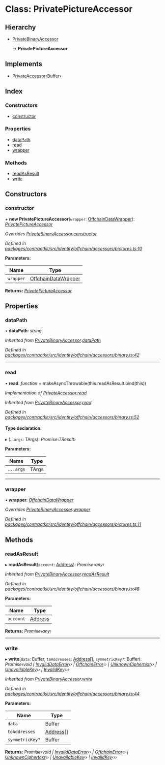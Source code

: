 # Class: PrivatePictureAccessor

## Hierarchy

* [PrivateBinaryAccessor](_identity_offchain_accessors_binary_.privatebinaryaccessor.md)

  ↳ **PrivatePictureAccessor**

## Implements

* [PrivateAccessor](../interfaces/_identity_offchain_accessors_interfaces_.privateaccessor.md)‹Buffer›

## Index

### Constructors

* [constructor](_identity_offchain_accessors_pictures_.privatepictureaccessor.md#constructor)

### Properties

* [dataPath](_identity_offchain_accessors_pictures_.privatepictureaccessor.md#datapath)
* [read](_identity_offchain_accessors_pictures_.privatepictureaccessor.md#read)
* [wrapper](_identity_offchain_accessors_pictures_.privatepictureaccessor.md#wrapper)

### Methods

* [readAsResult](_identity_offchain_accessors_pictures_.privatepictureaccessor.md#readasresult)
* [write](_identity_offchain_accessors_pictures_.privatepictureaccessor.md#write)

## Constructors

###  constructor

\+ **new PrivatePictureAccessor**(`wrapper`: [OffchainDataWrapper](_identity_offchain_data_wrapper_.offchaindatawrapper.md)): *[PrivatePictureAccessor](_identity_offchain_accessors_pictures_.privatepictureaccessor.md)*

*Overrides [PrivateBinaryAccessor](_identity_offchain_accessors_binary_.privatebinaryaccessor.md).[constructor](_identity_offchain_accessors_binary_.privatebinaryaccessor.md#constructor)*

*Defined in [packages/contractkit/src/identity/offchain/accessors/pictures.ts:10](https://github.com/celo-org/celo-monorepo/blob/master/packages/contractkit/src/identity/offchain/accessors/pictures.ts#L10)*

**Parameters:**

Name | Type |
------ | ------ |
`wrapper` | [OffchainDataWrapper](_identity_offchain_data_wrapper_.offchaindatawrapper.md) |

**Returns:** *[PrivatePictureAccessor](_identity_offchain_accessors_pictures_.privatepictureaccessor.md)*

## Properties

###  dataPath

• **dataPath**: *string*

*Inherited from [PrivateBinaryAccessor](_identity_offchain_accessors_binary_.privatebinaryaccessor.md).[dataPath](_identity_offchain_accessors_binary_.privatebinaryaccessor.md#datapath)*

*Defined in [packages/contractkit/src/identity/offchain/accessors/binary.ts:42](https://github.com/celo-org/celo-monorepo/blob/master/packages/contractkit/src/identity/offchain/accessors/binary.ts#L42)*

___

###  read

• **read**: *function* = makeAsyncThrowable(this.readAsResult.bind(this))

*Implementation of [PrivateAccessor](../interfaces/_identity_offchain_accessors_interfaces_.privateaccessor.md).[read](../interfaces/_identity_offchain_accessors_interfaces_.privateaccessor.md#read)*

*Inherited from [PrivateBinaryAccessor](_identity_offchain_accessors_binary_.privatebinaryaccessor.md).[read](_identity_offchain_accessors_binary_.privatebinaryaccessor.md#read)*

*Defined in [packages/contractkit/src/identity/offchain/accessors/binary.ts:52](https://github.com/celo-org/celo-monorepo/blob/master/packages/contractkit/src/identity/offchain/accessors/binary.ts#L52)*

#### Type declaration:

▸ (...`args`: TArgs): *Promise‹TResult›*

**Parameters:**

Name | Type |
------ | ------ |
`...args` | TArgs |

___

###  wrapper

• **wrapper**: *[OffchainDataWrapper](_identity_offchain_data_wrapper_.offchaindatawrapper.md)*

*Overrides [PrivateBinaryAccessor](_identity_offchain_accessors_binary_.privatebinaryaccessor.md).[wrapper](_identity_offchain_accessors_binary_.privatebinaryaccessor.md#wrapper)*

*Defined in [packages/contractkit/src/identity/offchain/accessors/pictures.ts:11](https://github.com/celo-org/celo-monorepo/blob/master/packages/contractkit/src/identity/offchain/accessors/pictures.ts#L11)*

## Methods

###  readAsResult

▸ **readAsResult**(`account`: [Address](../modules/_base_.md#address)): *Promise‹any›*

*Inherited from [PrivateBinaryAccessor](_identity_offchain_accessors_binary_.privatebinaryaccessor.md).[readAsResult](_identity_offchain_accessors_binary_.privatebinaryaccessor.md#readasresult)*

*Defined in [packages/contractkit/src/identity/offchain/accessors/binary.ts:48](https://github.com/celo-org/celo-monorepo/blob/master/packages/contractkit/src/identity/offchain/accessors/binary.ts#L48)*

**Parameters:**

Name | Type |
------ | ------ |
`account` | [Address](../modules/_base_.md#address) |

**Returns:** *Promise‹any›*

___

###  write

▸ **write**(`data`: Buffer, `toAddresses`: [Address](../modules/_base_.md#address)[], `symmetricKey?`: Buffer): *Promise‹void | [InvalidDataError](_identity_offchain_accessors_errors_.invaliddataerror.md)‹› | [OffchainError](_identity_offchain_accessors_errors_.offchainerror.md)‹› | [UnknownCiphertext](_identity_offchain_accessors_errors_.unknownciphertext.md)‹› | [UnavailableKey](_identity_offchain_accessors_errors_.unavailablekey.md)‹› | [InvalidKey](_identity_offchain_accessors_errors_.invalidkey.md)‹››*

*Inherited from [PrivateBinaryAccessor](_identity_offchain_accessors_binary_.privatebinaryaccessor.md).[write](_identity_offchain_accessors_binary_.privatebinaryaccessor.md#write)*

*Defined in [packages/contractkit/src/identity/offchain/accessors/binary.ts:44](https://github.com/celo-org/celo-monorepo/blob/master/packages/contractkit/src/identity/offchain/accessors/binary.ts#L44)*

**Parameters:**

Name | Type |
------ | ------ |
`data` | Buffer |
`toAddresses` | [Address](../modules/_base_.md#address)[] |
`symmetricKey?` | Buffer |

**Returns:** *Promise‹void | [InvalidDataError](_identity_offchain_accessors_errors_.invaliddataerror.md)‹› | [OffchainError](_identity_offchain_accessors_errors_.offchainerror.md)‹› | [UnknownCiphertext](_identity_offchain_accessors_errors_.unknownciphertext.md)‹› | [UnavailableKey](_identity_offchain_accessors_errors_.unavailablekey.md)‹› | [InvalidKey](_identity_offchain_accessors_errors_.invalidkey.md)‹››*
